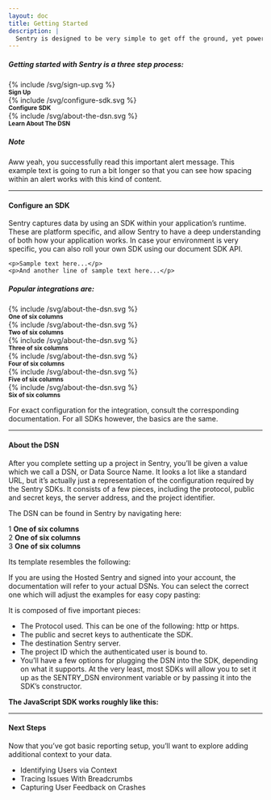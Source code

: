 ```yaml
---
layout: doc
title: Getting Started
description: |
  Sentry is designed to be very simple to get off the ground, yet powerful to grow into. If you have never used Sentry before, this tutorial will help you with getting started.
---
```

<h5 class="text-center mb-3">Getting started with Sentry is a three step process:</h5>

<div class="row bg-light process mb-4">
  <div class="col pt-3 pb-2 text-center">
    <div class="icon mx-auto d-block mb-1">
      {% include /svg/sign-up.svg %}
    </div>
    <small class="text-uppercase"><b>Sign Up</b></small>
  </div>
  <div class="col pt-3 pb-2 text-center">
    <div class="icon mx-auto d-block mb-1">
      {% include /svg/configure-sdk.svg %}
    </div>
    <small class="text-uppercase"><b>Configure SDK</b></small>
  </div>
  <div class="col pt-3 pb-2 text-center">
    <div class="icon mx-auto d-block mb-1">
      {% include /svg/about-the-dsn.svg %}
    </div>
    <small class="text-uppercase"><b>Learn About The DSN</b></small>
  </div>
</div>

<div class="alert alert-warning" role="alert">
  <h5 class="alert-heading">Note</h5>
  <p>Aww yeah, you successfully read this important alert message. This example text is going to run a bit longer so that you can see how spacing within an alert works with this kind of content.</p>
</div>

---

#### Configure an SDK

Sentry captures data by using an SDK within your application’s runtime. These are platform specific, and allow Sentry to have a deep understanding of both how your application works. In case your environment is very specific, you can also roll your own SDK using our document SDK API.

<pre class="pre p-2 mb-5"><code>&lt;p&gt;Sample text here...&lt;/p&gt;
&lt;p&gt;And another line of sample text here...&lt;/p&gt;
</code></pre>

##### Popular integrations are:
<div class="integrations mb-2">
  <div class="row">
    <div class="col-sm">
      <div class="icon mx-auto d-block">
        {% include /svg/about-the-dsn.svg %}
      </div>
      <small><b>One of six columns</b></small>
    </div>
    <div class="col-sm">
      <div class="icon mx-auto d-block">
        {% include /svg/about-the-dsn.svg %}
      </div>
      <small><b>Two of six columns</b></small>
    </div>
    <div class="col-sm">
      <div class="icon mx-auto d-block">
        {% include /svg/about-the-dsn.svg %}
      </div>
      <small><b>Three of six columns</b></small>
    </div>
  </div>
  <div class="row">
    <div class="col-sm">
      <div class="icon mx-auto d-block">
        {% include /svg/about-the-dsn.svg %}
      </div>
      <small><b>Four of six columns</b></small>
    </div>
    <div class="col-sm">
      <div class="icon mx-auto d-block">
        {% include /svg/about-the-dsn.svg %}
      </div>
      <small><b>Five of six columns</b></small>
    </div>
    <div class="col-sm">
      <div class="icon mx-auto d-block">
        {% include /svg/about-the-dsn.svg %}
      </div>
      <small><b>Six of six columns</b></small>
    </div>
  </div>
</div>

For exact configuration for the integration, consult the corresponding documentation. For all SDKs however, the basics are the same.

---

#### About the DSN

After you complete setting up a project in Sentry, you’ll be given a value which we call a DSN, or Data Source Name. It looks a lot like a standard URL, but it’s actually just a representation of the configuration required by the Sentry SDKs. It consists of a few pieces, including the protocol, public and secret keys, the server address, and the project identifier.

The DSN can be found in Sentry by navigating here:

<div class="bg-light process mb-4">
  <div class="d-flex align-items-center p-2">
    <span class="badge badge-secondary mr-2">
      1
    </span>
    <span class="">
      <b>One of six columns</b>
    </span>
  </div>
  <div class="d-flex flex-row align-items-center p-2">
    <span class="badge badge-secondary mr-2">
      2
    </span>
    <span class="">
      <b>One of six columns</b>
    </span>
  </div>
  <div class="d-flex flex-row align-items-center p-2">
    <span class="badge badge-secondary mr-2">
      3
    </span>
    <span class="">
      <b>One of six columns</b>
    </span>
  </div>
</div>

Its template resembles the following:

If you are using the Hosted Sentry and signed into your account, the documentation will refer to your actual DSNs. You can select the correct one which will adjust the examples for easy copy pasting:

It is composed of five important pieces:

- The Protocol used. This can be one of the following: http or https.
- The public and secret keys to authenticate the SDK.
- The destination Sentry server.
- The project ID which the authenticated user is bound to.
- You’ll have a few options for plugging the DSN into the SDK, depending on what it 	supports. At the very least, most SDKs will allow you to set it up as the 	SENTRY_DSN environment variable or by passing it into the SDK’s constructor.


**The JavaScript SDK works roughly like this:**

---

#### Next Steps

Now that you’ve got basic reporting setup, you’ll want to explore adding additional context to your data.

- Identifying Users via Context
- Tracing Issues With Breadcrumbs
- Capturing User Feedback on Crashes
